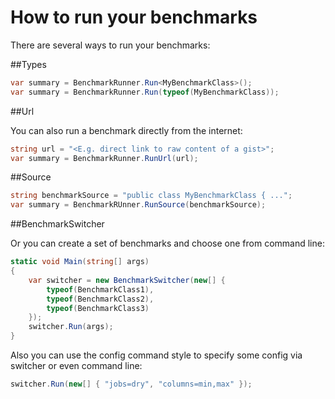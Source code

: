 # How to run your benchmarks

There are several ways to run your benchmarks:

##Types

```cs
var summary = BenchmarkRunner.Run<MyBenchmarkClass>();
var summary = BenchmarkRunner.Run(typeof(MyBenchmarkClass));
```

##Url

You can also run a benchmark directly from the internet:

```cs
string url = "<E.g. direct link to raw content of a gist>";
var summary = BenchmarkRunner.RunUrl(url);
```

##Source

```cs
string benchmarkSource = "public class MyBenchmarkClass { ...";
var summary = BenchmarkRUnner.RunSource(benchmarkSource);
```

##BenchmarkSwitcher

Or you can create a set of benchmarks and choose one from command line:

```cs
static void Main(string[] args)
{
    var switcher = new BenchmarkSwitcher(new[] {
        typeof(BenchmarkClass1),
        typeof(BenchmarkClass2),
        typeof(BenchmarkClass3)
    });
    switcher.Run(args);
}
```

Also you can use the config command style to specify some config via switcher or even command line:

```cs
switcher.Run(new[] { "jobs=dry", "columns=min,max" });
```

